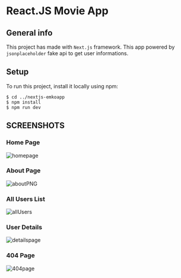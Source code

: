 # React.JS Movie App

## General info
This project has made with `Next.js` framework. This app powered by `jsonplaceholder` fake api to get user informations.

## Setup
To run this project, install it locally using npm:
```
$ cd ../nextjs-emkoapp
$ npm install
$ npm run dev
```

## SCREENSHOTS

### Home Page
![homepage](https://user-images.githubusercontent.com/65674132/124384602-c588f300-dcda-11eb-97a4-6aaa250617f2.PNG)

### About Page
![aboutPNG](https://user-images.githubusercontent.com/65674132/124384616-d6d1ff80-dcda-11eb-93ce-ec1f12849839.PNG)

### All Users List
![allUsers](https://user-images.githubusercontent.com/65674132/124384625-e3565800-dcda-11eb-927d-2396639a5a36.PNG)

### User Details
![detailspage](https://user-images.githubusercontent.com/65674132/124384633-f1a47400-dcda-11eb-9ec5-40483d754977.PNG)

### 404 Page
![404page](https://user-images.githubusercontent.com/65674132/124384640-f79a5500-dcda-11eb-9c75-dbc4d9f23502.PNG)
